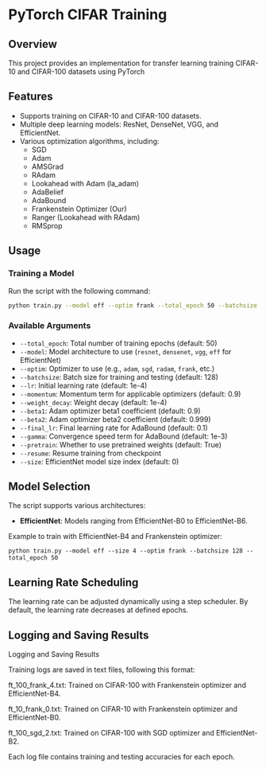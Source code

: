 # PyTorch CIFAR Training

## Overview
This project provides an implementation for transfer learning training CIFAR-10 and CIFAR-100 datasets using PyTorch

## Features
- Supports training on CIFAR-10 and CIFAR-100 datasets.
- Multiple deep learning models: ResNet, DenseNet, VGG, and EfficientNet.
- Various optimization algorithms, including:
  - SGD
  - Adam
  - AMSGrad
  - RAdam
  - Lookahead with Adam (la_adam)
  - AdaBelief
  - AdaBound
  - Frankenstein Optimizer (Our)
  - Ranger (Lookahead with RAdam)
  - RMSprop

## Usage
### Training a Model
Run the script with the following command:
```sh
python train.py --model eff --optim frank --total_epoch 50 --batchsize 128
```

### Available Arguments
- `--total_epoch`: Total number of training epochs (default: 50)
- `--model`: Model architecture to use (`resnet`, `densenet`, `vgg`, `eff` for EfficientNet)
- `--optim`: Optimizer to use (e.g., `adam`, `sgd`, `radam`, `frank`, etc.)
- `--batchsize`: Batch size for training and testing (default: 128)
- `--lr`: Initial learning rate (default: 1e-4)
- `--momentum`: Momentum term for applicable optimizers (default: 0.9)
- `--weight_decay`: Weight decay (default: 1e-4)
- `--beta1`: Adam optimizer beta1 coefficient (default: 0.9)
- `--beta2`: Adam optimizer beta2 coefficient (default: 0.999)
- `--final_lr`: Final learning rate for AdaBound (default: 0.1)
- `--gamma`: Convergence speed term for AdaBound (default: 1e-3)
- `--pretrain`: Whether to use pretrained weights (default: True)
- `--resume`: Resume training from checkpoint
- `--size`: EfficientNet model size index (default: 0)

## Model Selection
The script supports various architectures:
- **EfficientNet**: Models ranging from EfficientNet-B0 to EfficientNet-B6.

Example to train with EfficientNet-B4 and Frankenstein optimizer:
```
python train.py --model eff --size 4 --optim frank --batchsize 128 --total_epoch 50
```

## Learning Rate Scheduling
The learning rate can be adjusted dynamically using a step scheduler. By default, the learning rate decreases at defined epochs.

## Logging and Saving Results
Logging and Saving Results

Training logs are saved in text files, following this format:

ft_100_frank_4.txt: Trained on CIFAR-100 with Frankenstein optimizer and EfficientNet-B4.

ft_10_frank_0.txt: Trained on CIFAR-10 with Frankenstein optimizer and EfficientNet-B0.

ft_100_sgd_2.txt: Trained on CIFAR-100 with SGD optimizer and EfficientNet-B2.

Each log file contains training and testing accuracies for each epoch.